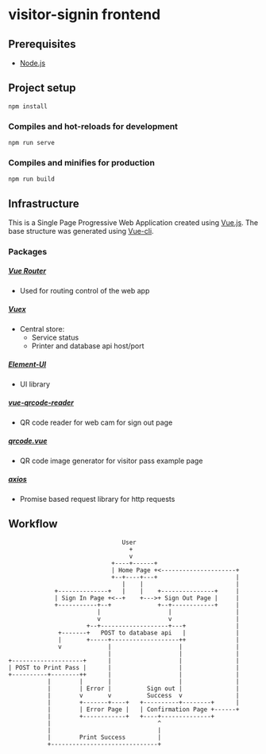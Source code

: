# visitor-signin frontend

## Prerequisites
 - [Node.js](https://nodejs.org/en/)

## Project setup
```
npm install
```

### Compiles and hot-reloads for development
```
npm run serve
```

### Compiles and minifies for production
```
npm run build
```

## Infrastructure
This is a Single Page Progressive Web Application created using [Vue.js](https://vuejs.org/). The base structure was generated using [Vue-cli](https://cli.vuejs.org/).

### Packages
##### [Vue Router](https://router.vuejs.org/)
 - Used for routing control of the web app
##### [Vuex](https://vuex.vuejs.org/)
 - Central store:
   - Service status
   - Printer and database api host/port
##### [Element-UI](https://element.eleme.io/#/en-US)
 - UI library
##### [vue-qrcode-reader](https://github.com/gruhn/vue-qrcode-reader)
 - QR code reader for web cam for sign out page
##### [qrcode.vue](https://github.com/scopewu/qrcode.vue)
 - QR code image generator for visitor pass example page
##### [axios](https://github.com/axios/axios)
 - Promise based request library for http requests

## Workflow
```
                                User
                                  +
                                  v
                             +----+------+
                             | Home Page +<---------------------+
                             +--+----+---+                      |
                                |    |                          |
             +--------------+   |    |    +---------------+     |
             | Sign In Page +<--+    +--->+ Sign Out Page |     |
             +-----------+--+             +--+------------+     |
                         |                   |                  |
                         v                   v                  |
                      +--+-------------------+---+              |
              +-------+   POST to database api   |              |
              |       +-----+-------------------++              |
              v             |                   |               |
                            |                   |               |
+--------------------+      |                   |               |
| POST to Print Pass |      |                   |               |
+----------+--------++      |                   |               |
           |        |       |                   |               |
           |        | Error |          Sign out |               |
           |        v       v          Success  v               |
           |        +-------+----+   +----------+--------+      |
           |        | Error Page |   | Confirmation Page +------+
           |        +------------+   +----+--------------+
           |                              ^
           |                              |
           |        Print Success         |
           +------------------------------+

```
